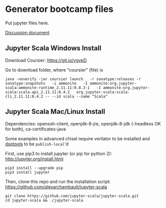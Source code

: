 # Generator bootcamp files

Put jupyter files here.

[Discussion document](https://docs.google.com/document/d/10CahcycM6Uk7cqgGHRcegrNueqCWZKNDxZdc1S36ZcE/view)

## Jupyter Scala Windows Install
Download Coursier: https://git.io/vgvpD

Go to download folder, where "coursier" (file) is
```
java -noverify -jar coursier launch   -r sonatype:releases -r sonatype:snapshots   -i ammonite   -I ammonite:org.jupyter-scala:ammonite-runtime_2.11.11:0.8.3-1   -I ammonite:org.jupyter-scala:scala-api_2.11.11:0.4.2   org.jupyter-scala:scala-cli_2.11.11:0.4.2 -- --id scala --name "Scala"
```

## Jupyter Scala Mac/Linux Install
Dependencies: openssh-client, openjdk-8-jre, openjdk-8-jdk (-headless OK for both),  ca-certificates-java

Some examples in advanced chisel require verilator to be installed and [dsptools](https://github.com/ucb-bar/dsptools) to be `publish-local`'d

First, use pip3 to install jupyter (or pip for python 2): http://jupyter.org/install.html
```
pip3 install --upgrade pip
pip3 install jupyter
```

Then, clone this repo and run the installation script: https://github.com/alexarchambault/jupyter-scala

```
git clone https://github.com/jupyter-scala/jupyter-scala.git
cd jupyter-scala && ./jupyter-scala
```
